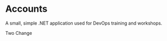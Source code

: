 Accounts
========

A small, simple .NET application used for DevOps training and workshops.

Two Change
